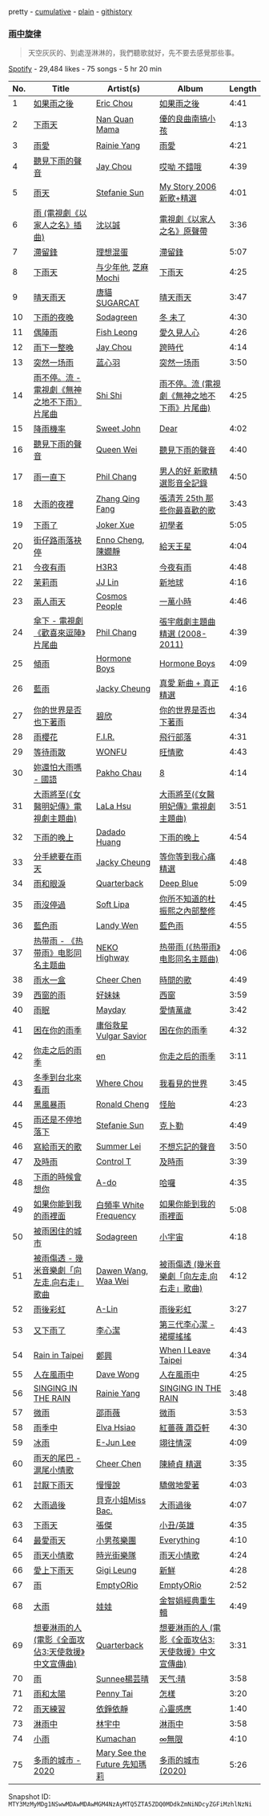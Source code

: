 pretty - [cumulative](/playlists/cumulative/37i9dQZF1DX4NBorsTLJKk.md) - [plain](/playlists/plain/37i9dQZF1DX4NBorsTLJKk) - [githistory](https://github.githistory.xyz/mackorone/spotify-playlist-archive/blob/main/playlists/plain/37i9dQZF1DX4NBorsTLJKk)

### [雨中旋律](https://open.spotify.com/playlist/37i9dQZF1DX4NBorsTLJKk)

> 天空灰灰的、到處溼淋淋的，我們聽歌就好，先不要去感覺那些事。

[Spotify](https://open.spotify.com/user/spotify) - 29,484 likes - 75 songs - 5 hr 20 min

| No. | Title | Artist(s) | Album | Length |
|---|---|---|---|---|
| 1 | [如果雨之後](https://open.spotify.com/track/6kabSi7XCHHGThNme6J2tL) | [Eric Chou](https://open.spotify.com/artist/5fEQLwq1BWWQNR8GzhOIvi) | [如果雨之後](https://open.spotify.com/album/63lCCebNDe20nxyCvFWk8g) | 4:41 |
| 2 | [下雨天](https://open.spotify.com/track/3BfjVIPmUpIrgqLdOJP1My) | [Nan Quan Mama](https://open.spotify.com/artist/48Smhc0ISwYYRSad1uXSns) | [優的良曲南搞小孩](https://open.spotify.com/album/4OUsiM08OuFmQf0dYS88kM) | 4:13 |
| 3 | [雨愛](https://open.spotify.com/track/553GNiNqcudWfsF55RBDqz) | [Rainie Yang](https://open.spotify.com/artist/0MEchSWR9pJvw1S5CV3Kuk) | [雨愛](https://open.spotify.com/album/6SH07iXCRCVUTYtHW5k8y8) | 4:21 |
| 4 | [聽見下雨的聲音](https://open.spotify.com/track/0nt1LAZjaTjrf30S8hdRDU) | [Jay Chou](https://open.spotify.com/artist/2elBjNSdBE2Y3f0j1mjrql) | [哎呦 不錯哦](https://open.spotify.com/album/1aYDr6muZPmwYvstDnIbeH) | 4:39 |
| 5 | [雨天](https://open.spotify.com/track/5tZbcQ5PYID0xB0VNblmrK) | [Stefanie Sun](https://open.spotify.com/artist/0SIXZXJCAhNU8sxK0qm7hn) | [My Story 2006 新歌+精選](https://open.spotify.com/album/0CJT0kDrNaiSkzFp7DI98g) | 4:01 |
| 6 | [雨 \(電視劇《以家人之名》插曲\)](https://open.spotify.com/track/1TAm4rdMas92o2vCFQs0vz) | [沈以誠](https://open.spotify.com/artist/1WrIe6XUiiU9KovVimwqpE) | [電視劇《以家人之名》原聲帶](https://open.spotify.com/album/71ycnsCtErHHy5LhhWxrpH) | 3:36 |
| 7 | [滯留鋒](https://open.spotify.com/track/4lMNnQmrG15MzxbFXECbCy) | [理想混蛋](https://open.spotify.com/artist/0Awqm7GXGiBp8fJNGvywra) | [滯留鋒](https://open.spotify.com/album/6cHxc7xRPejbtlr0VfOgxJ) | 5:07 |
| 8 | [下雨天](https://open.spotify.com/track/1rCKpLcFlEMsohPxWPdmQ1) | [与少年他](https://open.spotify.com/artist/3xcvAsqetqeBCnBKBvjCQE), [芝麻Mochi](https://open.spotify.com/artist/0EG7xDeBfiTY274OAt2rmV) | [下雨天](https://open.spotify.com/album/5vz6yRGaRVLPpwAN3X3EvV) | 4:25 |
| 9 | [晴天雨天](https://open.spotify.com/track/1AzQjh998Ha3YKhVsUMnd5) | [唐貓 SUGARCAT](https://open.spotify.com/artist/4aWERTpHN8Z4OEtq9hcLR9) | [晴天雨天](https://open.spotify.com/album/5df0AO6gNJBe5KvX4C3tKw) | 3:47 |
| 10 | [下雨的夜晚](https://open.spotify.com/track/0SH79vh3rXHDWFwerUsAkZ) | [Sodagreen](https://open.spotify.com/artist/3WYT2b8pOLsLsqSaoWYr7U) | [冬 未了](https://open.spotify.com/album/3ocSaUwFSAOecoSc4I6ZkU) | 4:30 |
| 11 | [偶陣雨](https://open.spotify.com/track/7CGqTLkREqWW3ipRFbUvbB) | [Fish Leong](https://open.spotify.com/artist/3aIDSTKS9yH745GUQBxDcS) | [愛久見人心](https://open.spotify.com/album/3nGoGGL3rO8nrrghIo3I0F) | 4:26 |
| 12 | [雨下一整晚](https://open.spotify.com/track/1wAiIIAskptjT45tgR35ad) | [Jay Chou](https://open.spotify.com/artist/2elBjNSdBE2Y3f0j1mjrql) | [跨時代](https://open.spotify.com/album/4cj9Li1HSSvRGEXsDU46dS) | 4:14 |
| 13 | [突然一场雨](https://open.spotify.com/track/7zOZPHSLMkDanv4yMe6Pzm) | [蓝心羽](https://open.spotify.com/artist/5IUx51U4VsEk4wGQvZQcf2) | [突然一场雨](https://open.spotify.com/album/3cfXd6xNIskHNmubJ1JQmn) | 3:50 |
| 14 | [雨不停。流 \- 電視劇《無神之地不下雨》片尾曲](https://open.spotify.com/track/6vS1IucniRN5dlIV9Zf3Ur) | [Shi Shi](https://open.spotify.com/artist/4XKp9GFAQfsh2NflSRnHQi) | [雨不停。流 \(電視劇《無神之地不下雨》片尾曲\)](https://open.spotify.com/album/07RSNZskdcUd9hES3kDGgU) | 4:25 |
| 15 | [降雨機率](https://open.spotify.com/track/3OS5IhOdUFyXzhZvuNCjgN) | [Sweet John](https://open.spotify.com/artist/78UcIEW1VFh2WOgNk0E7mm) | [Dear](https://open.spotify.com/album/6HQ5lvLYVlXyJEl9knI9Eh) | 4:02 |
| 16 | [聽見下雨的聲音](https://open.spotify.com/track/0AoLF8kZSDuMz032j4ZnC0) | [Queen Wei](https://open.spotify.com/artist/31o2LJ3ZpFgb4WMZzC1gOR) | [聽見下雨的聲音](https://open.spotify.com/album/5B4YcASgajCBvssOCKyoNk) | 4:40 |
| 17 | [雨一直下](https://open.spotify.com/track/2qR3vdtESGlvPuiKj7BtM7) | [Phil Chang](https://open.spotify.com/artist/7g65zUBhUAbiu4pAcoyWRd) | [男人的好 新歌精選影音全記錄](https://open.spotify.com/album/08UGnjCvD6dW7WpR0blLGs) | 4:50 |
| 18 | [大雨的夜裡](https://open.spotify.com/track/4T6TJHnvX1rmICP06zfl2x) | [Zhang Qing Fang](https://open.spotify.com/artist/1Op5w4ztYgqOsN8KydGEfp) | [張清芳 25th 那些你最喜歡的歌](https://open.spotify.com/album/6YpNkrO2urEhuPeu9QOzsa) | 3:43 |
| 19 | [下雨了](https://open.spotify.com/track/2WbV5lenncUu7VhZThGbjR) | [Joker Xue](https://open.spotify.com/artist/1cg0bYpP5e2DNG0RgK2CMN) | [初學者](https://open.spotify.com/album/4IlbFUwa4Fd5laEAD3H6lQ) | 5:05 |
| 20 | [街仔路雨落袂停](https://open.spotify.com/track/6eV9UVxth2ITN7WZXy1QU2) | [Enno Cheng](https://open.spotify.com/artist/0mVEQWHpQc30NdVqwtj8WJ), [陳嫺靜](https://open.spotify.com/artist/4wbipbaGeTXkuF5paNuJqB) | [給天王星](https://open.spotify.com/album/4mrjsYBHIsDiYzHrYdxNfY) | 4:04 |
| 21 | [今夜有雨](https://open.spotify.com/track/5hbY9CFK7GNcP28Es36E2c) | [H3R3](https://open.spotify.com/artist/7dCN2w1Hq4EuDvdli56MML) | [今夜有雨](https://open.spotify.com/album/1ucCSWqRAywVSKjoweIALk) | 4:48 |
| 22 | [茉莉雨](https://open.spotify.com/track/46PzflyM0fehl0AtZutikH) | [JJ Lin](https://open.spotify.com/artist/7Dx7RhX0mFuXhCOUgB01uM) | [新地球](https://open.spotify.com/album/4kXABOKrhJ2jKUNYGRQPr8) | 4:16 |
| 23 | [兩人雨天](https://open.spotify.com/track/3Y7mPzWHKsEKZNdqe4wjtu) | [Cosmos People](https://open.spotify.com/artist/0tNjyz75Px29Yuf1sjs25G) | [一萬小時](https://open.spotify.com/album/571Mh6oowokeW1RIfqCmaz) | 4:46 |
| 24 | [傘下 \- 電視劇《歡喜來逗陣》片尾曲](https://open.spotify.com/track/0oydZSHL9DztppHaWJdDaB) | [Phil Chang](https://open.spotify.com/artist/7g65zUBhUAbiu4pAcoyWRd) | [張宇戲劇主題曲精選 \(2008\-2011\)](https://open.spotify.com/album/5Y7M1SLHMtiZ9WW3TT4ufe) | 4:39 |
| 25 | [傾雨](https://open.spotify.com/track/2XyEyfd1d02fCeLG56gRSh) | [Hormone Boys](https://open.spotify.com/artist/7MR5iqnOtuXv9RMMMQbOIl) | [Hormone Boys](https://open.spotify.com/album/7FDNFIWHR4WyIBzqwZpaGD) | 4:09 |
| 26 | [藍雨](https://open.spotify.com/track/6xJggWssdiq6VaFK13MXYB) | [Jacky Cheung](https://open.spotify.com/artist/1Hu58yHg2CXNfDhlPd7Tdd) | [真愛 新曲 + 真正精選](https://open.spotify.com/album/2yt1DMuGmxNqy1D5uuwmwW) | 4:16 |
| 27 | [你的世界是否也下著雨](https://open.spotify.com/track/0raZgzeB8nEuXu4U7qHSac) | [碧欣](https://open.spotify.com/artist/7iuYotfVYhsyvM48zP31k3) | [你的世界是否也下著雨](https://open.spotify.com/album/1vq7JNI5tfp4haCH0xQmLj) | 4:34 |
| 28 | [雨櫻花](https://open.spotify.com/track/3ZxKUt8nudvrJbUvX0haHJ) | [F.I.R.](https://open.spotify.com/artist/5oqLnVZzJJXE3YnzzZfRKu) | [飛行部落](https://open.spotify.com/album/4QUDMVhCj9fDvJSyiXzZNy) | 4:31 |
| 29 | [等待雨散](https://open.spotify.com/track/0xb9qQq48lPhlrmPf4EnG5) | [WONFU](https://open.spotify.com/artist/6JQ21JTWuZpfT06VAQObFy) | [旺情歌](https://open.spotify.com/album/2PjCxy7d085P2vQ3Nt3Vg3) | 4:43 |
| 30 | [妳還怕大雨嗎 \- 國語](https://open.spotify.com/track/2dFeKAGD3TBcFB9TAjnlfN) | [Pakho Chau](https://open.spotify.com/artist/38t0Qk7AJg7YdrXmOC6TH1) | [8](https://open.spotify.com/album/28obHlyyrD8mHa4PLlccXD) | 4:14 |
| 31 | [大雨將至\(《女醫明妃傳》電視劇主題曲\)](https://open.spotify.com/track/4RT4R9nSSDSYj7lwMVqrDb) | [LaLa Hsu](https://open.spotify.com/artist/3dI4Io8XE33J2o04ZwjR0Y) | [大雨將至\(《女醫明妃傳》電視劇主題曲\)](https://open.spotify.com/album/1tZhU3WG2fMZniAFC1jqHU) | 3:51 |
| 32 | [下雨的晚上](https://open.spotify.com/track/65o7zOY79D5vqOJJNm1l3T) | [Dadado Huang](https://open.spotify.com/artist/3C8yUWotyLh2Kjkood3xYN) | [下雨的晚上](https://open.spotify.com/album/4zHBCvRy2ZJRmT25RCXAeS) | 4:54 |
| 33 | [分手總要在雨天](https://open.spotify.com/track/3J83vhU2i0PQhuBqrRuXS7) | [Jacky Cheung](https://open.spotify.com/artist/1Hu58yHg2CXNfDhlPd7Tdd) | [等你等到我心痛精選](https://open.spotify.com/album/2AY3Vq53r5djnUyL6fo80f) | 4:48 |
| 34 | [雨和眼淚](https://open.spotify.com/track/3jpP2BqNA5eh8mtmcaTWet) | [Quarterback](https://open.spotify.com/artist/0x1cerphBlEKCJL8Mqs6y3) | [Deep Blue](https://open.spotify.com/album/26VrL8GS1E84JuHQdVqaXQ) | 5:09 |
| 35 | [雨沒停過](https://open.spotify.com/track/4CjsfB0jDEgLcAXrlOyFmR) | [Soft Lipa](https://open.spotify.com/artist/3Xp3DA50zRP4TYOtNR7k1T) | [你所不知道的杜振熙之內部整修](https://open.spotify.com/album/5bQhqKf8GVKyOj7Py0SoIS) | 4:45 |
| 36 | [藍色雨](https://open.spotify.com/track/7nS59WO3gYTDOMM0l4p6sf) | [Landy Wen](https://open.spotify.com/artist/3yMtvgD2LCo6Ws4Z08fTFj) | [藍色雨](https://open.spotify.com/album/0rxL1PxAXQ5bG4ay0V1viU) | 4:55 |
| 37 | [热带雨 \- 《热带雨》电影同名主题曲](https://open.spotify.com/track/7JrUmfeLQTT4zO0KAqnBIe) | [NEKO Highway](https://open.spotify.com/artist/2qO2tbo4OI29yMSM3WJ0bX) | [热带雨 \(《热带雨》电影同名主题曲\)](https://open.spotify.com/album/6JHeFZxMEsEbnTAqK8cK2O) | 4:06 |
| 38 | [雨水一盒](https://open.spotify.com/track/3AQfK1Kx03oPmFoKoVMJJE) | [Cheer Chen](https://open.spotify.com/artist/4m0xrEWYU0yCUFMaga015T) | [時間的歌](https://open.spotify.com/album/1PwlSiulaL511Us6sayLeO) | 4:49 |
| 39 | [西窗的雨](https://open.spotify.com/track/3H4SYYPnK2hkBtNDG0O6i3) | [好妹妹](https://open.spotify.com/artist/55WwHAHZZasWq8QM0LF5JR) | [西窗](https://open.spotify.com/album/15KBlwp8Ism6KoUQxRHNQd) | 3:59 |
| 40 | [雨眠](https://open.spotify.com/track/0OHFcsAAtCgTiZTRsFSsQo) | [Mayday](https://open.spotify.com/artist/16s0YTFcyjP4kgFwt7ktrY) | [愛情萬歲](https://open.spotify.com/album/0CMBn9K7y4sClB4fB1hiXi) | 3:42 |
| 41 | [困在你的雨季](https://open.spotify.com/track/55FH2IppgtrkshTrP5nylB) | [庸俗救星Vulgar Savior](https://open.spotify.com/artist/0yxKjRdHdfEZvsypUkROaq) | [困在你的雨季](https://open.spotify.com/album/5rS5GxnBfGh0FvxFzhviRC) | 4:32 |
| 42 | [你走之后的雨季](https://open.spotify.com/track/4J8vr8PSp5NcGjs1K8sTT1) | [en](https://open.spotify.com/artist/7z7tLLiBfmH0kZ2lNVs8LW) | [你走之后的雨季](https://open.spotify.com/album/0PxczszuVunBNY7ZM08xpf) | 3:11 |
| 43 | [冬季到台北來看雨](https://open.spotify.com/track/1ABqZnAkbrJ2m4xyVdDR9y) | [Where Chou](https://open.spotify.com/artist/0T1grpeZ4qvXm7ALeRPKno) | [我看見的世界](https://open.spotify.com/album/50A7MTR8Qw3gPz4rLphCk2) | 3:45 |
| 44 | [黑風暴雨](https://open.spotify.com/track/4aERDhzOp02MSlYVzUh2I5) | [Ronald Cheng](https://open.spotify.com/artist/66FF9LF0uO3W1zxEN0m8uN) | [怪胎](https://open.spotify.com/album/5EtVeNXucxhZvlz7v8wf7r) | 4:23 |
| 45 | [雨还是不停地落下](https://open.spotify.com/track/4dk1UbPeJZEYEqZzKqy98O) | [Stefanie Sun](https://open.spotify.com/artist/0SIXZXJCAhNU8sxK0qm7hn) | [克卜勒](https://open.spotify.com/album/3P400E8OP7u4dWMyCSosUn) | 4:49 |
| 46 | [寫給雨天的歌](https://open.spotify.com/track/0TTqTxpQLrlKyfjgtowNgP) | [Summer Lei](https://open.spotify.com/artist/1oA59f4Muicrwf7QY5nDqV) | [不想忘記的聲音](https://open.spotify.com/album/1G8hk2VOuuurxdrTpb2rju) | 3:50 |
| 47 | [及時雨](https://open.spotify.com/track/4NWujfXKRiGLv3fPRr4YQo) | [Control T](https://open.spotify.com/artist/6KZPYI3NDCfL1Z3Uxp3Sge) | [及時雨](https://open.spotify.com/album/0DuU7EnkbqIhnXe8CiJsup) | 3:39 |
| 48 | [下雨的時候會想你](https://open.spotify.com/track/2P5Uv7JoJSrSQLXpVsN8kP) | [A\-do](https://open.spotify.com/artist/24C7uNrWX2Iidb6X63vTGz) | [哈囉](https://open.spotify.com/album/7BL07XyqJqNjv2HU3lK7zr) | 4:35 |
| 49 | [如果你能到我的雨裡面](https://open.spotify.com/track/6ZIoEvPsWnyun3w3QXBeJN) | [白頻率 White Frequency](https://open.spotify.com/artist/4tREKMNVSLyiI0K6IhgHVc) | [如果你能到我的雨裡面](https://open.spotify.com/album/5nEFRdFxPGdN5M2nSYSznd) | 5:08 |
| 50 | [被雨困住的城市](https://open.spotify.com/track/4PdRKbD69HOOSTsB5Q76wk) | [Sodagreen](https://open.spotify.com/artist/3WYT2b8pOLsLsqSaoWYr7U) | [小宇宙](https://open.spotify.com/album/2yhTPiBJRuRjofOIEDLJGw) | 4:18 |
| 51 | [被雨傷透 \- 幾米音樂劇「向左走,向右走」歌曲](https://open.spotify.com/track/5DzWobny6yP1EzeO9KbqER) | [Dawen Wang](https://open.spotify.com/artist/550OPGAeMz9GF9mkZRL6d3), [Waa Wei](https://open.spotify.com/artist/190bkHbFrRvEhcB7Zpuv3y) | [被雨傷透 \(幾米音樂劇「向左走,向右走」歌曲\)](https://open.spotify.com/album/2gpk0phoZ6Vf4jrw4lPgVl) | 4:12 |
| 52 | [雨後彩虹](https://open.spotify.com/track/035sykvGT6Muyog0Q7vMoP) | [A\-Lin](https://open.spotify.com/artist/28gf2piFx6cAKOMIwcky5a) | [雨後彩虹](https://open.spotify.com/album/0XNniKwaB8cHEFA17gyxpg) | 3:27 |
| 53 | [又下雨了](https://open.spotify.com/track/0npUYJHXiC8DNLtKI9Ynp5) | [李心潔](https://open.spotify.com/artist/3mdOic6sQLr3yxovwyDoub) | [第三代李心潔 \- 裙擺搖搖](https://open.spotify.com/album/3pORtMDQXQfBTwK5yyCk4a) | 4:43 |
| 54 | [Rain in Taipei](https://open.spotify.com/track/2lrNjDXlD2GKjGR93U26ZN) | [鄭興](https://open.spotify.com/artist/5zawO99pOdAzrwyJSSu5qE) | [When I Leave Taipei](https://open.spotify.com/album/4Q7lWTYxppgchu3kJ3lcwp) | 4:34 |
| 55 | [人在風雨中](https://open.spotify.com/track/4w1ios6mGj4BEadg1jSiCL) | [Dave Wong](https://open.spotify.com/artist/5XMnJOQbE6OuOvcV8fn3Wg) | [人在風雨中](https://open.spotify.com/album/0K3iozUW87nXOIRQAxOSHU) | 4:25 |
| 56 | [SINGING IN THE RAIN](https://open.spotify.com/track/1P5tiSLIE2Kp6rpOLMSJXZ) | [Rainie Yang](https://open.spotify.com/artist/0MEchSWR9pJvw1S5CV3Kuk) | [SINGING IN THE RAIN](https://open.spotify.com/album/74kYd0GlI6TQ9zurIWfN70) | 3:48 |
| 57 | [微雨](https://open.spotify.com/track/4Xmums18xhKhwgWtOKXnZy) | [邵雨薇](https://open.spotify.com/artist/05PoS1s7QgQDp202WsZ8SP) | [微雨](https://open.spotify.com/album/43wEkgik29K31WN42WmlRr) | 3:53 |
| 58 | [雨季中](https://open.spotify.com/track/0DYYzMxj5aGKbYJIQRRpQi) | [Elva Hsiao](https://open.spotify.com/artist/6yTAPw3o7oDH7lhj34jvbH) | [紅薔薇 蕭亞軒](https://open.spotify.com/album/3JkpICoTdCueQSw4O12iN7) | 4:30 |
| 59 | [冰雨](https://open.spotify.com/track/4N3WwdlmKij0R0fd02Ykli) | [E\-Jun Lee](https://open.spotify.com/artist/39YbP9PakVwqfXFtRdn5vI) | [翊往情深](https://open.spotify.com/album/0TKfNt0Mr56TJtBKMOPSHQ) | 4:09 |
| 60 | [雨天的尾巴 \- 滬尾小情歌](https://open.spotify.com/track/4kDhpezOgkieB3LA0xtL9C) | [Cheer Chen](https://open.spotify.com/artist/4m0xrEWYU0yCUFMaga015T) | [陳綺貞 精選](https://open.spotify.com/album/6OEP6qEplZpiSJ4bPzQtAY) | 3:35 |
| 61 | [討厭下雨天](https://open.spotify.com/track/7dx5uaLYo8PQluXRPnRk4P) | [慢慢說](https://open.spotify.com/artist/0E0uWMihe8T7CfDO37S3QU) | [驕傲地愛著](https://open.spotify.com/album/3V6FTadVjrWzNFAI8qAcsS) | 4:03 |
| 62 | [大雨過後](https://open.spotify.com/track/6x0lsSLEaMb3LhoLBEK97h) | [貝克小姐Miss Bac.](https://open.spotify.com/artist/21ZScQKZO8hf3yKf0uwhVK) | [大雨過後](https://open.spotify.com/album/4bUQjBGUT7zwecBz4dJEKm) | 4:07 |
| 63 | [下雨天](https://open.spotify.com/track/5iHMbxkuqPnd9iT0LNqP8V) | [張傑](https://open.spotify.com/artist/1HqyRvEnqddArUHn00V1db) | [小丑/英雄](https://open.spotify.com/album/5aAAO9mFJV5Y9BWhquOcHY) | 4:35 |
| 64 | [最愛雨天](https://open.spotify.com/track/3yUnqU8SLFOdraGY5lCueD) | [小男孩樂團](https://open.spotify.com/artist/4N9mUjAWoNCkLN0kCxzaL5) | [Everything](https://open.spotify.com/album/1rE6znC1DlxxgHUyqsDLYe) | 4:10 |
| 65 | [雨天小情歌](https://open.spotify.com/track/0KOR0cJj2m4hTdamWrIIXk) | [時光街樂隊](https://open.spotify.com/artist/6HiZ2Z3V35g7ssPOVm7E7D) | [雨天小情歌](https://open.spotify.com/album/4OmOrlYzGfiicoRdGVRoyM) | 4:24 |
| 66 | [愛上下雨天](https://open.spotify.com/track/55BYgPXgJY7SFHBJ6jUz6g) | [Gigi Leung](https://open.spotify.com/artist/1kvvEkC7PQfgfqtCi9YQau) | [新鮮](https://open.spotify.com/album/4k8c7UGWxzwlkdvjy3Wlx7) | 4:28 |
| 67 | [雨](https://open.spotify.com/track/0Ou6DX7cbRYrofS4gLe88v) | [EmptyORio](https://open.spotify.com/artist/5XuYYh7VssmjmETxEBUF2M) | [EmptyORio](https://open.spotify.com/album/0Jh3xk4JvrzI4KFSvzo9tx) | 2:52 |
| 68 | [大雨](https://open.spotify.com/track/2U2wahaZnYyExiJkpgHmU1) | [娃娃](https://open.spotify.com/artist/6S8MrxRafKB4y6qUz8xKCg) | [金智娟經典重生輯](https://open.spotify.com/album/1HaU6ost9P8XkC9D6wXNBC) | 4:49 |
| 69 | [想要淋雨的人 \(電影《全面攻佔3:天使救援》中文宣傳曲\)](https://open.spotify.com/track/6tpw6fA4DDrwWp5Ettz2MC) | [Quarterback](https://open.spotify.com/artist/0x1cerphBlEKCJL8Mqs6y3) | [想要淋雨的人 \(電影《全面攻佔3:天使救援》中文宣傳曲\)](https://open.spotify.com/album/1NU6x0Fn10YFh0bq0vwgp9) | 3:31 |
| 70 | [雨](https://open.spotify.com/track/2jwmfurLSs8Se187151YEG) | [Sunnee楊芸晴](https://open.spotify.com/artist/07Qt0KlMf6vpPVXuY5Qrhj) | [天气:晴](https://open.spotify.com/album/26muN1evthL1MGdvrrNqrI) | 3:58 |
| 71 | [雨和太陽](https://open.spotify.com/track/7GJxG9P2SW3peeqg29dJK0) | [Penny Tai](https://open.spotify.com/artist/0qmPs7q4bykvrS8NMZk7ud) | [怎樣](https://open.spotify.com/album/5wBnaUSaYmG7PH39bRIr1H) | 3:20 |
| 72 | [雨天練習](https://open.spotify.com/track/2DOi724KaHE6Ymcxs1Skut) | [依錚依靜](https://open.spotify.com/artist/4TzVVyHE0QPx5f8e4AQfZ8) | [心靈感應](https://open.spotify.com/album/5IwnwzK6VmLCP6kFubDN8l) | 1:40 |
| 73 | [淋雨中](https://open.spotify.com/track/1rJLmeWNZWCadABxGee6BO) | [林宇中](https://open.spotify.com/artist/5v5S1It3qh2HHacQj24HO2) | [淋雨中](https://open.spotify.com/album/5zRbDXc4LYF59A7oTo1dXO) | 3:58 |
| 74 | [小雨](https://open.spotify.com/track/0bO7061F8NRnHMsZ88tRM3) | [Kumachan](https://open.spotify.com/artist/5DdhWWd83hbrWLXIVx129X) | [∞無限](https://open.spotify.com/album/5R3fhoNuPUPYLh4XSQRXEC) | 4:10 |
| 75 | [多雨的城市 \- 2020](https://open.spotify.com/track/36xzcM4LnxGRFTErPrbHtU) | [Mary See the Future 先知瑪莉](https://open.spotify.com/artist/745LWpqzCzNy04MJC431lP) | [多雨的城市 \(2020\)](https://open.spotify.com/album/0KFRlMmjmiUNfLmVTJ3TKx) | 5:26 |

Snapshot ID: `MTY3MzMyMDg1NSwwMDAwMDAwMGM4NzAyMTQ5ZTA5ZDQ0MDdkZmNiNDcyZGFiMzhlNzNi`
